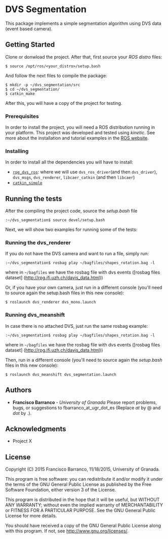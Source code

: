 # DVS Segmentation 

This package implements a simple segmentation algorithm using DVS data (event based camera). 

## Getting Started

Clone or donwload the project. After that, first source your *ROS distro* files:
```
$ source /opt/ros/<your_distro>/setup.bash
```

And follow the next files to compile the package:
```
$ mkdir -p ~/dvs_segmentation/src
$ cd ~/dvs_segmentation/
$ catkin_make
```

After this, you will have a copy of the project for testing.

### Prerequisites

In order to install the project, you will need a ROS distribution running in your platform. This project was developed and tested using *kinetic*. See more about the installation and tutorial examples in the [ROS website](http://wiki.ros.org/ROS/Tutorials/).

### Installing

In order to install all the dependencies you will have to install:
* [`rpg_dvs_ros`](https://github.com/uzh-rpg/rpg_dvs_ros): where we will use `dvs_ros_driver`(and then `dvs_driver`), `dvs_msgs`, `dvs_renderer`, `libcaer_catkin` (and then `libcaer`)
* [`catkin_simple`](https://github.com/catkin/catkin_simple)

## Running the tests

After the compiling the project code, source the *setup.bash* file

```
:~/dvs_segmentation$ source devel/setup.bash
```
Next, we will show two examples for running some of the tests:

### Running the dvs_renderer
If you do not have the DVS camera and want to run a file, simply run:
```
:~/dvs_segmentation$ rosbag play ~/bagfiles/shapes_rotation.bag -l
```
where in `~/bagfiles` we have the rosbag file with dvs events ([rosbag files dataset] (http://rpg.ifi.uzh.ch/davis_data.html)) 

Or, if you have your own camera, just run in a different console (you'll need to source again the setup.bash files in this new console):
```
$ roslaunch dvs_renderer dvs_mono.launch
```

### Running dvs_meanshift
In case there is no attached DVS, just run the same rosbag example:
```
:~/dvs_segmentation$ rosbag play ~/bagfiles/shapes_rotation.bag -l
```
where in `~/bagfiles` we have the rosbag file with dvs events ([rosbag files dataset] (http://rpg.ifi.uzh.ch/davis_data.html))

Then, run in a different console (you'll need to source again the *setup.bash* files in this new console):
```
$ roslaunch dvs_meanshift dvs_segmentation.launch
```

## Authors

* **Francisco Barranco** - *University of Granada*
Please report problems, bugs, or suggestions to fbarranco_at_ugr_dot_es (Replace _at_ by @ and _dot_ by .).

## Acknowledgments

* Project X

## License

Copyright (C) 2015 Francisco Barranco, 11/18/2015, University of Granada.

This program is free software: you can redistribute it and/or modify it under the terms of the GNU General Public License as published by the Free Software Foundation, either version 3 of the License.

This program is distributed in the hope that it will be useful, but WITHOUT ANY WARRANTY; without even the implied warranty of MERCHANTABILITY or FITNESS FOR A PARTICULAR PURPOSE. See the GNU General Public License for more details. 

You should have received a copy of the GNU General Public License along with this program.  If not, see <http://www.gnu.org/licenses/>.

